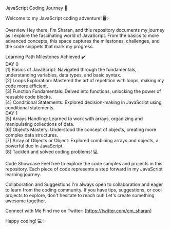 JavaScript Coding Journey 🚀

Welcome to my JavaScript coding adventure! 🖥️✨

Overview
Hey there, I'm Sharan, and this repository documents my journey as I explore the fascinating world of JavaScript. From the basics to more advanced concepts, this space captures the milestones, challenges, and the code snippets that mark my progress.

Learning Path
Milestones Achieved ✔️  
DAY 0  
[1] Basics of JavaScript: Navigated through the fundamentals, understanding variables, data types, and basic syntax.  
[2] Loops Exploration: Mastered the art of repetition with loops, making my code more efficient.  
[3] Function Fundamentals: Delved into functions, unlocking the power of reusable code blocks.  
[4] Conditional Statements: Explored decision-making in JavaScript using conditional statements.  
DAY 1  
[5] Arrays Handling: Learned to work with arrays, organizing and manipulating collections of data.  
[6] Objects Mastery: Understood the concept of objects, creating more complex data structures.  
[7] Array of Objects or Object: Explored combining arrays and objects, a powerful duo in JavaScript.  
[8] Tackled and solved coding problems! 💻  

Code Showcase
Feel free to explore the code samples and projects in this repository. Each piece of code represents a step forward in my JavaScript learning journey.

Collaboration and Suggestions
I'm always open to collaboration and eager to learn from the coding community. If you have tips, suggestions, or cool projects to explore, don't hesitate to reach out! Let's create something awesome together.

Connect with Me
Find me on Twitter: [https://twitter.com/cm_sharan]

Happy coding! 💻✨
